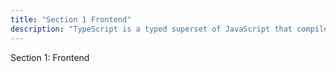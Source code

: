 ```yaml
---
title: "Section 1 Frontend"
description: "TypeScript is a typed superset of JavaScript that compiles to plain JavaScript."
---
```


Section 1: Frontend